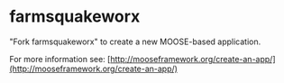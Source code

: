 farmsquakeworx
=====

"Fork farmsquakeworx" to create a new MOOSE-based application.

For more information see: [http://mooseframework.org/create-an-app/](http://mooseframework.org/create-an-app/)
